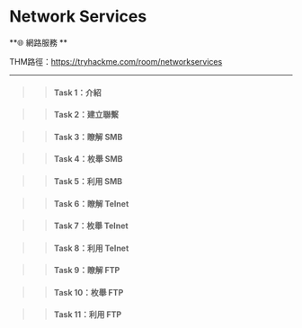 # Network Services

**🌐 網路服務 **

THM路徑：https://tryhackme.com/room/networkservices

---

>> #### Task 1：介紹

>> #### Task 2：建立聯繫

>> #### Task 3：瞭解 SMB

>> #### Task 4：枚舉 SMB

>> #### Task 5：利用 SMB

>> #### Task 6：瞭解 Telnet

>> #### Task 7：枚舉 Telnet

>> #### Task 8：利用 Telnet

>> #### Task 9：瞭解 FTP

>> #### Task 10：枚舉 FTP

>> #### Task 11：利用 FTP


<!--**🐍 Pyhon 基礎** 







>> #### Task 2：Hello World

`print("想輸入的字符")` 

<p align="left">
  <img src="/rooms/images/09_01.png" width="600">
</p>

##### 🔐 答題：
1. On the code editor, print "Hello World". What is the flag?
   
   在代碼編輯器上，列印 「Hello World」。旗子是什麼？
   
&nbsp;&nbsp;&nbsp;&nbsp; `THM{PRINT_STATEMENTS}`

>> #### Task 3：數學運算符

| 算法名稱     | 語法   | 範例說明              |
|--------------|--------|-----------------------|
| 加法         | `+`    | 1 + 1 = 2             |
| 減法         | `-`    | 5 - 1 = 4             |
| 乘法         | `*`    | 10 * 10 = 100         |
| 除法         | `/`    | 10 / 2 = 5            |
| 餘數（取餘） | `%`    | 10 % 2 = 0            |
| 次方（指數） | `**`   | 5**2 = 25（5 的平方） |

---
| 比較意思         | 語法 |
|------------------|------|
| 大於             | `>`  |
| 小於             | `<`  |
| 等於             | `==` |
| 不等於           | `!=` |
| 大於或等於       | `>=` |
| 小於或等於       | `<=` |

<p align="left">
  <img src="/rooms/images/09_02.png" width="600">
</p>

<p align="left">
  <img src="/rooms/images/09_03.png" width="600">
</p>

<p align="left">
  <img src="/rooms/images/09_04.png" width="600">
</p>

<p align="left">
  <img src="/rooms/images/09_05.png" width="600">
</p>

##### 🔐 答題：
1. In the code editor, print the result of 21 + 43. What is the flag?
   
   在代碼編輯器中，列印 21 + 43 的結果。旗子是什麼？
   
&nbsp;&nbsp;&nbsp;&nbsp; `THM{ADDITI0N}`

2. Print the result of 142 - 52. What is the flag?
   
   列印 142 - 52 的結果。旗子是什麼？
   
&nbsp;&nbsp;&nbsp;&nbsp; `THM{SUBTRCT}`

3. Print the result of 10 * 342. What is the flag?
   
   列印 10 * 342 的結果。旗子是什麼？
   
&nbsp;&nbsp;&nbsp;&nbsp; `THM{MULTIPLICATION_PYTHON}`

4. Print the result of 5 squared. What is the flag?
   
   列印 5 平方的結果。旗子是什麼？
   
&nbsp;&nbsp;&nbsp;&nbsp; `THM{EXP0N3NT_POWER}`

>> #### Task 4：變數與資料型別


變數 = 幫資料取個名字！
你可以把變數想成「資料的盒子」，你給它一個名字，放進你想記住的東西。


- 📦 例子：

  - name = "Moieph"       （把字串 "Moieph" 放進 name 這個變數裡）<br>
  - age = 28           （把數字 28 放進 age 裡）<br>
  - is_hungry = True   （把布林值 True 放進 is_hungry 裡）<br>


---

📚 資料型別簡易筆記：

- **String（字串）**  
  就是文字！像名字、書名、任何一段話。必須加引號！  
  例如： `"Hello"`、`'Python'`、`"123"`（雖然是數字，但因為有引號，還是字串）


- **Integer（整數）**  
  純數字，沒有小數點。拿來計算次數或年齡都可以。  
  例如： `10`、`-5`、`0`


- **Float（浮點數）**  
  小數點數字，能表示比較精細的數值。  
  例如： `3.14`、`0.5`、`-100.01`


- **Boolean（布林值）**  
  只有兩種結果：「True（真）」或「False（假）」，常用來做判斷。  
  例如： `True`、`False`


- **List（串列）**  
  像一個袋子可以裝很多東西，而且順序會被記住。可以裝數字、字串、甚至其他 list！  
  例如： `[1, 2, 3]`、`["apple", "banana"]`、`[True, 3.14, "yes"]`

| String        | Float | Integer | Boolean | List          |
|---------------|-------|---------|---------|---------------|
| "Star Wars"    | 9.8   | 13      | True    | ["Alice", "Bob" ] |
| "Matrix"       | 8.5   | 23      | False   | ["Charlie"]     |
| "Indiana Jones" | 6.1   | 3       | False   | ["Daniel", "Evie"] |


<p align="left">
  <img src="/rooms/images/09_06.png" width="600">
</p>

##### 🔐 答題：
3. On another new line, print out the value of height. What is the flag that appears?
   
   在另一行新行中，列印出 height 的值。出現的旗子是什麼？
   
&nbsp;&nbsp;&nbsp;&nbsp; `THM{VARIABL3S}`

>> #### Task 5：邏輯運算符及布林值

| Logical Operation 邏輯運算         | Operator 運算子 | Example 例子           |
|--------------------------------|-------------|----------------------|
|  等於                 | `==`        | if x == 5   |
|  小於                   | `<`         | if x < 5   |
|  小於或等於    | `<=`        | if x <= 5  |
|  大於                | `>=`        | if x > 5   |
|  大於或等於 | `>=`        | if x >= 5   |

---

| Boolean Operation 布林運算說                               | Operator 算子 | Example 例                                                              |
|-------------------------------------------------------|----------------|-------------------------------------------------------------------------|
| 兩個條件都要為 true         | AND            | if x >= 5 AND x <= 100 <br>如果 x 是介於 5 和 100 之間，則回傳 TRUE      |
| 其中一個條件為 true 即可 | OR             | if x == 1 OR x == 10 <br>如果 x 為 1 或 10，則回傳 TRUE                 |
| 條件相反                        | NOT            | if NOT y <br>如果 y 為 False，則回傳 TRUE                              |

>> #### Task 6：IF 語句

🔹 `if`：如果…就…
<pre>age = 18

if age >= 18:
    print("你是成年人")  </pre>

👉 如果條件成立，就執行縮排內的程式。

---

🔹 elif：否則如果…就…

<pre>score = 85

if score >= 90:
    print("優等")
elif score >= 60:
    print("及格")</pre>

👉 elif 是 「否則如果」，可接續判斷其他條件。

---

🔹else：以上都不符合時…

<pre>score = 50

if score >= 90:
    print("優等")
elif score >= 60:
    print("及格")
else:
    print("不及格")</pre>

👉 else 不用寫條件，當上面條件都不成立時執行。

---
- if → 如果成立，就做
- elif → 再檢查下一個可能
- else → 都不是，就做這個

---
請寫一段程式，根據以下條件計算顧客的總金額：

- 如果購物金額超過 100 元，則免運費  
- 如果低於 100 元，則每公斤運費為 1.2 元
- 最後請印出 總金額（含運費）

<p align="left">
  <img src="/rooms/images/09_07.png" width="600">
</p>

將 customer_basket_cost 改成 101 ： 

<p align="left">
  <img src="/rooms/images/09_08.png" width="600">
</p>


##### 🔐 答題：
2. Once you've written the application in the code editor's shipping.py tab, a flag will appear, which is the answer to this question.
   
   在代碼編輯器的 shipping.py 選項卡中編寫應用程式後，將出現一個旗子，這是這個問題的答案。
   
&nbsp;&nbsp;&nbsp;&nbsp; `THM{IF_STATEMENT_SHOPPING}`

3. In shipping.py, on line 15 (when using the Code Editor's Hint), change the customer_basket_cost variable to 101 and re-run your code. You will get a flag (if the total cost is correct based on your code); the flag is the answer to this question.

    在 shipping.py 中的第 15 行（使用代碼編輯器提示時），將 customer_basket_cost 變數更改為 101 並重新執行代碼。您將收到一個旗子（如果根據您的代碼，總成本是正確的）FLAG 是這個問題的答案。

&nbsp;&nbsp;&nbsp;&nbsp; `THM{MY_FIRST_APP}`


>> #### Task 7：Loops 迴圈

1. `while` 迴圈：當條件為 True 就會一直跑（直到變 False）

<pre>i = 1
while i <= 10:
    print(i)
    i = i + 1</pre>

2. `for...in` 迴圈（跑清單）
<pre>websites = ["facebook.com", "google.com", "amazon.com"]
for site in websites:
    print(site)</pre>

3. `for...in range()` 迴圈（跑固定次數）
<pre>for i in range(5):
    print(i)</pre>
👉 從 0 開始跑到 4（不包含 5），共跑 5 次。

---

逐一輸出數字 0 - 50： 

<p align="left">
  <img src="/rooms/images/09_09.png" width="600">
</p>

##### 🔐 答題：
1. On the code editor, click back on the "script.py" tab and code a loop that outputs every number from 0 to 50.
   
   在代碼編輯器上，按兩下「script.py」專案並編寫一個循環，輸出從 0 到 50 的每個數。
   
&nbsp;&nbsp;&nbsp;&nbsp; `THM{L00PS_WHILE_FOR}`

>> #### Task 8：函數介紹

`def `：定義函式（function）的關鍵字，函式是 一組可重複使用的程式碼

<pre>def greet(name):  # name 是參數
    print("你好" + {name})

greet("Ben")
greet("Tom")</pre>

---

<pre>def calcCost(item):
     if(item == "sweets"):
          return 3.99
     elif (item == "oranges"):
          return 1.99
     else:
          return 0.99

spent = 10
spent = spent + calcCost("sweets")
print("You have spent:" + str(spent))</pre>

---

請建立一個名為 bitcoinToUSD 的函式，接收兩個參數：
擁有的比特幣數量（bitcoin_amount） 、每顆比特幣的美元價格（bitcoin_value_usd）

- 函式要回傳你目前比特幣的總價值（美元）
- 使用函式來計算比特幣總價值
- 如果低於 30,000 美元，請印出提醒訊息

<p align="left">
  <img src="/rooms/images/09_10.png" width="600">
</p>

<p align="left">
  <img src="/rooms/images/09_11.png" width="600">
</p>

##### 🔐 答題：
1. Once you've written the bitcoinToUSD function, use it to calculate the value of your Bitcoin in USD, and then create an if statement to determine if the value falls below $30,000; if it does, output a message to alert you (via a print statement).
   
   編寫 bitcoinToUSD 函數後，使用它來計算比特幣的美元價值，然後創建一個 if 語句來確定該值是否低於 30,000 美元;如果是這樣，則輸出一條消息以提醒您（通過 print 語句）。

&nbsp;&nbsp;&nbsp;&nbsp; `THM{BITC0IN_INVESTOR}`

>> #### Task 9：檔案處理
`with open(路徑,'w',encoding="utf-8")as file:`<br>
`'w'` → 寫入模式（write mode）<br>
預設` encoding="utf-8"` → 能處理中文或特殊字元

---
`file.write(內容) `： 將 text 變數的內容寫入檔案

<pre># 寫入檔案

location = "/Users/moieph/Desktop/AAA.txt"
text = ("哈哈是我啦")

# write

with open(location,'w') as file:
    file.write(text) </pre>

| 模式   | 說明                             |
|--------|----------------------------------|
| `"w"`  | 寫入模式，如果檔案存在，**清空內容再寫入** |
| `"a"`  | **追加模式**，寫入時不會覆蓋原內容         |
| `"w+"` | 讀寫模式，先清空再寫入，可讀取內容         |
| `"a+"` | 讀寫追加模式，不清空，可讀取內容          |
| `"wb"` | **寫入二進位檔案**（二進位）               |

---
`file.read()` ：讀取檔案內容

<pre>str = "/Users/moieph/Desktop/text.txt"
with open(str) as file:
    print(file.read())</pre>

<p align="left">
  <img src="/rooms/images/09_12.png" width="600">
</p>

##### 🔐 答題：
1. In the code editor, write Python code to read the flag.txt file. What is the flag in this file?
   
   在代碼編輯器中，編寫 Python 代碼以讀取 flag.txt 檔。此檔中的標誌是什麼？

&nbsp;&nbsp;&nbsp;&nbsp; `THM{F1LE_R3AD}`

>> #### Task 10：匯入

Library（函式庫）：就是別人寫好的功能集合，我們可以直接拿來用，不用自己從頭寫。

- 匯入方式：用 import 關鍵字引入，例如：
<pre>import datetime
current_time = datetime.datetime.now()
print(current_time)</pre>

- 語法格式為：<br>
library_name.function_name()
（先叫出庫，再叫出裡面的功能）

---
常見的實用函式庫：
1. requests：發送 HTTP 請求
2. scapy：封包製作、封包分析
3. pwntools	：CTF / 漏洞利用開發常用工具庫